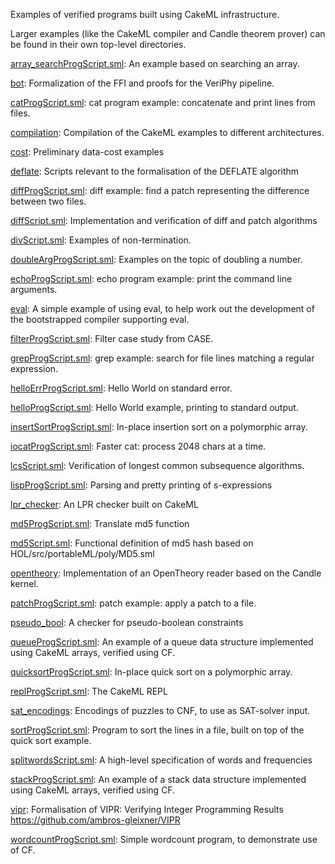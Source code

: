 Examples of verified programs built using CakeML infrastructure.

Larger examples (like the CakeML compiler and Candle theorem prover) can be
found in their own top-level directories.

[array_searchProgScript.sml](array_searchProgScript.sml):
An example based on searching an array.

[bot](bot):
Formalization of the FFI and proofs for the VeriPhy pipeline.

[catProgScript.sml](catProgScript.sml):
cat program example: concatenate and print lines from files.

[compilation](compilation):
Compilation of the CakeML examples to different architectures.

[cost](cost):
Preliminary data-cost examples

[deflate](deflate):
Scripts relevant to the formalisation of the DEFLATE algorithm

[diffProgScript.sml](diffProgScript.sml):
diff example: find a patch representing the difference between two files.

[diffScript.sml](diffScript.sml):
Implementation and verification of diff and patch algorithms

[divScript.sml](divScript.sml):
Examples of non-termination.

[doubleArgProgScript.sml](doubleArgProgScript.sml):
Examples on the topic of doubling a number.

[echoProgScript.sml](echoProgScript.sml):
echo program example: print the command line arguments.

[eval](eval):
A simple example of using eval, to help work out the development of the
bootstrapped compiler supporting eval.

[filterProgScript.sml](filterProgScript.sml):
Filter case study from CASE.

[grepProgScript.sml](grepProgScript.sml):
grep example: search for file lines matching a regular expression.

[helloErrProgScript.sml](helloErrProgScript.sml):
Hello World on standard error.

[helloProgScript.sml](helloProgScript.sml):
Hello World example, printing to standard output.

[insertSortProgScript.sml](insertSortProgScript.sml):
In-place insertion sort on a polymorphic array.

[iocatProgScript.sml](iocatProgScript.sml):
Faster cat: process 2048 chars at a time.

[lcsScript.sml](lcsScript.sml):
Verification of longest common subsequence algorithms.

[lispProgScript.sml](lispProgScript.sml):
Parsing and pretty printing of s-expressions

[lpr_checker](lpr_checker):
An LPR checker built on CakeML

[md5ProgScript.sml](md5ProgScript.sml):
Translate md5 function

[md5Script.sml](md5Script.sml):
Functional definition of md5 hash based on HOL/src/portableML/poly/MD5.sml

[opentheory](opentheory):
Implementation of an OpenTheory reader based on the Candle kernel.

[patchProgScript.sml](patchProgScript.sml):
patch example: apply a patch to a file.

[pseudo_bool](pseudo_bool):
A checker for pseudo-boolean constraints

[queueProgScript.sml](queueProgScript.sml):
An example of a queue data structure implemented using CakeML arrays, verified
using CF.

[quicksortProgScript.sml](quicksortProgScript.sml):
In-place quick sort on a polymorphic array.

[replProgScript.sml](replProgScript.sml):
The CakeML REPL

[sat_encodings](sat_encodings):
Encodings of puzzles to CNF, to use as SAT-solver input.

[sortProgScript.sml](sortProgScript.sml):
Program to sort the lines in a file, built on top of the quick sort example.

[splitwordsScript.sml](splitwordsScript.sml):
A high-level specification of words and frequencies

[stackProgScript.sml](stackProgScript.sml):
An example of a stack data structure implemented using CakeML arrays, verified
using CF.

[vipr](vipr):
Formalisation of VIPR: Verifying Integer Programming Results
https://github.com/ambros-gleixner/VIPR

[wordcountProgScript.sml](wordcountProgScript.sml):
Simple wordcount program, to demonstrate use of CF.
